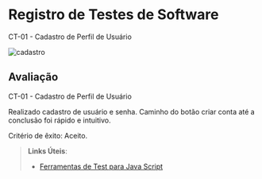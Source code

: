 # Registro de Testes de Software

CT-01 - Cadastro de Perfil de Usuário


![cadastro](https://github.com/ICEI-PUC-Minas-PMV-ADS/pmv-ads-2023-2-e3-proj-mov-t2-choppanheiro/assets/114542015/16d44f15-c75f-4366-94a2-8e483145c7de)






## Avaliação

CT-01 - Cadastro de Perfil de Usuário

Realizado cadastro de usuário e senha. Caminho do botão criar conta até a conclusão foi rápido e intuitivo.

Critério de êxito: Aceito.

> **Links Úteis**:
> - [Ferramentas de Test para Java Script](https://geekflare.com/javascript-unit-testing/)
